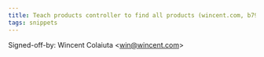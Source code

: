 ```yaml
---
title: Teach products controller to find all products (wincent.com, b794161)
tags: snippets
---
```


Signed-off-by: Wincent Colaiuta &lt;win@wincent.com&gt;
